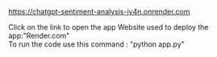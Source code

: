 https://chatgpt-sentiment-analysis-jv4n.onrender.com

Click on the link to open the app
Website used to deploy the app:"Render.com"    
To run the code use this command : "python app.py"
